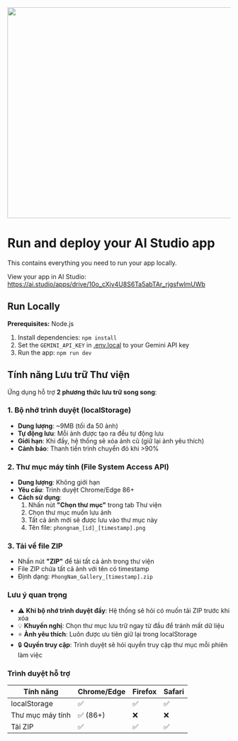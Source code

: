 <div align="center">
<img width="1200" height="475" alt="GHBanner" src="https://github.com/user-attachments/assets/0aa67016-6eaf-458a-adb2-6e31a0763ed6" />
</div>

# Run and deploy your AI Studio app

This contains everything you need to run your app locally.

View your app in AI Studio: https://ai.studio/apps/drive/10o_cXjv4U8S6Ta5abTAr_rjgsfwlmUWb

## Run Locally

**Prerequisites:**  Node.js


1. Install dependencies:
   `npm install`
2. Set the `GEMINI_API_KEY` in [.env.local](.env.local) to your Gemini API key
3. Run the app:
   `npm run dev`

## Tính năng Lưu trữ Thư viện

Ứng dụng hỗ trợ **2 phương thức lưu trữ song song**:

### 1. Bộ nhớ trình duyệt (localStorage)
- **Dung lượng**: ~9MB (tối đa 50 ảnh)
- **Tự động lưu**: Mỗi ảnh được tạo ra đều tự động lưu
- **Giới hạn**: Khi đầy, hệ thống sẽ xóa ảnh cũ (giữ lại ảnh yêu thích)
- **Cảnh báo**: Thanh tiến trình chuyển đỏ khi >90%

### 2. Thư mục máy tính (File System Access API)
- **Dung lượng**: Không giới hạn
- **Yêu cầu**: Trình duyệt Chrome/Edge 86+
- **Cách sử dụng**:
  1. Nhấn nút **"Chọn thư mục"** trong tab Thư viện
  2. Chọn thư mục muốn lưu ảnh
  3. Tất cả ảnh mới sẽ được lưu vào thư mục này
  4. Tên file: `phongnam_[id]_[timestamp].png`

### 3. Tải về file ZIP
- Nhấn nút **"ZIP"** để tải tất cả ảnh trong thư viện
- File ZIP chứa tất cả ảnh với tên có timestamp
- Định dạng: `PhongNam_Gallery_[timestamp].zip`

### Lưu ý quan trọng
- ⚠️ **Khi bộ nhớ trình duyệt đầy**: Hệ thống sẽ hỏi có muốn tải ZIP trước khi xóa
- 💡 **Khuyến nghị**: Chọn thư mục lưu trữ ngay từ đầu để tránh mất dữ liệu
- ⭐ **Ảnh yêu thích**: Luôn được ưu tiên giữ lại trong localStorage
- 🔒 **Quyền truy cập**: Trình duyệt sẽ hỏi quyền truy cập thư mục mỗi phiên làm việc

### Trình duyệt hỗ trợ
| Tính năng | Chrome/Edge | Firefox | Safari |
|-----------|-------------|---------|--------|
| localStorage | ✅ | ✅ | ✅ |
| Thư mục máy tính | ✅ (86+) | ❌ | ❌ |
| Tải ZIP | ✅ | ✅ | ✅ |
